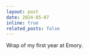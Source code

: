 ```yaml
---
layout: post
date: 2024-05-07
inline: true
related_posts: false
---
```


Wrap of my first year at Emory.
